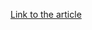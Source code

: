 [Link to the article](https://prevailion.com/cert-safari-leveraging-tls-certificates-to-hunt-evil/)
